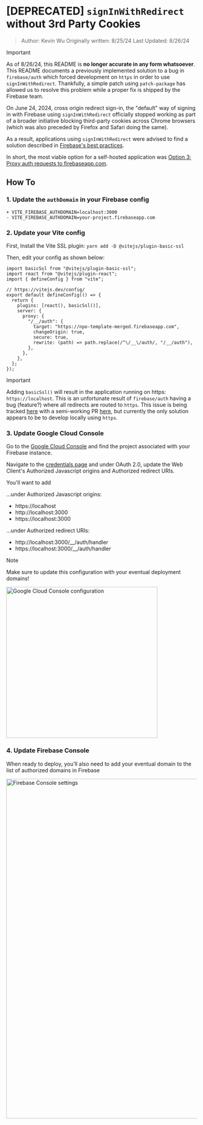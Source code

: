 # [DEPRECATED] `signInWithRedirect` without 3rd Party Cookies

> Author: Kevin Wu
> Originally written: 8/25/24
> Last Updated: 8/26/24

> [!IMPORTANT]  
> As of 8/26/24, this README is **no longer accurate in any form whatsoever**. This README documents a previously implemented solution to a bug in `firebase/auth` which forced development on `https` in order to use `signInWithRedirect`. Thankfully, a simple patch using `patch-package` has allowed us to resolve this problem while a proper fix is shipped by the Firebase team. 

On June 24, 2024, cross origin redirect sign-in, the "default" way of signing in
with Firebase using `signInWithRedirect` officially stopped working as part of a
broader initiative blocking third-party cookies across Chrome browsers (which
was also preceded by Firefox and Safari doing the same).

As a result, applications using `signInWithRedirect` were advised to find a
solution described in [Firebase's best practices](https://firebase.google.com/docs/auth/web/redirect-best-practices).

In short, the most viable option for a self-hosted application was [Option 3: Proxy auth requests to firebaseapp.com](https://firebase.google.com/docs/auth/web/redirect-best-practices#proxy-requests).

## How To

### 1. Update the `authDomain` in your Firebase config

```
+ VITE_FIREBASE_AUTHDOMAIN=localhost:3000
- VITE_FIREBASE_AUTHDOMAIN=your-project.firebaseapp.com
```

### 2. Update your Vite config

First, Install the Vite SSL plugin: `yarn add -D @vitejs/plugin-basic-ssl`

Then, edit your config as shown below:

```
import basicSsl from "@vitejs/plugin-basic-ssl";
import react from "@vitejs/plugin-react";
import { defineConfig } from "vite";

// https://vitejs.dev/config/
export default defineConfig(() => {
  return {
    plugins: [react(), basicSsl()],
    server: {
      proxy: {
        "/__/auth": {
          target: "https://npo-template-merged.firebaseapp.com",
          changeOrigin: true,
          secure: true,
          rewrite: (path) => path.replace(/^\/__\/auth/, "/__/auth"),
        },
      },
    },
  };
});
```

> [!IMPORTANT]  
> Adding `basicSsl()` will result in the application running on https: `https://localhost`. This is an unfortunate result of `firebase/auth` having a bug (feature?) where all redirects are routed to `https`. 
> This issue is being tracked [here](https://github.com/firebase/firebase-js-sdk/issues/7342) with a semi-working PR [here](https://github.com/firebase/firebase-js-sdk/pull/7783), but currently the only solution appears to be to develop locally using `https`.

### 3. Update Google Cloud Console
Go to the [Google Cloud Console](https://console.cloud.google.com/) and find the project associated with your Firebase instance. 

Navigate to the [credentials page](https://console.cloud.google.com/apis/credentials) and under OAuth 2.0, update the Web Client's Authorized Javascript origins and Authorized redirect URIs. 

You'll want to add

...under Authorized Javascript origins:
- https://localhost
- http://localhost:3000
- https://localhost:3000

...under Authorized redirect URIs:
- http://localhost:3000/__/auth/handler
- https://localhost:3000/__/auth/handler

> [!NOTE]  
> Make sure to update this configuration with your eventual deployment domains!

<img width="400" alt="Google Cloud Console configuration" src="https://github.com/user-attachments/assets/9dc63ad0-8de2-4f45-9099-c38ea94e40ca">

### 4. Update Firebase Console
When ready to deploy, you'll also need to add your eventual domain to the list of authorized domains in Firebase

<img width="900" alt="Firebase Console settings" src="https://github.com/user-attachments/assets/d4ce1001-ab22-49b9-8c09-bf433c3cd27f">

